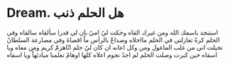 # Dream. هل الحلم ذنب 
استنجد باسمك الله ومن غيرك القاه
وحكت ليً اميً بان لي قدرا سألقاه
سالقاه
وفي الحلم كرةً تغازلني في الحلم مااحلاه
وصداعً بالرأس ماً اقصاهً
وفي مصارعة السلطانً تخيلت اني من غلب الماغول ومن وكل اعانه
ان كان ليً حلم انًاهزمًً كريم ومن معاه 
ويا اسفاه حين كبرت وصلت الحلم لم اجدً نجوم اعلاه 
كلها اوهامً تعلمنا مبادئهاً ويا اسفاه 
